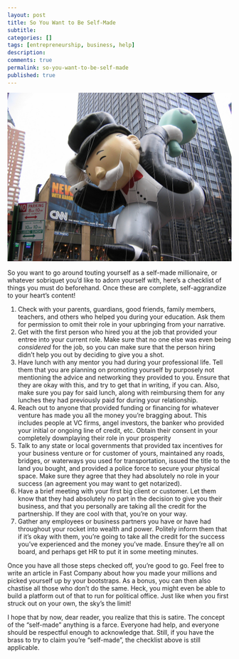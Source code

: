 ```yaml
---
layout: post
title: So You Want to Be Self-Made
subtitle:
categories: []
tags: [entrepreneurship, business, help]
description:
comments: true
permalink: so-you-want-to-be-self-made
published: true
---
```

![moneybags](/graphics/moneybags.jpg)

So you want to go around touting yourself as a self-made millionaire, or whatever sobriquet you’d like to adorn yourself with, here’s a checklist of things you must do beforehand. Once these are complete, self-aggrandize to your heart’s content!
<!--more-->
1. Check with your parents, guardians, good friends, family members, teachers, and others who helped you during your education. Ask them for permission to omit their role in your upbringing from your narrative.
2. Get with the first person who hired you at the job that provided your entree into your current role. Make sure that no one else was even being *considered* for the job, so you can make sure that the person hiring didn’t help you out by deciding to give you a shot.
3. Have lunch with any mentor you had during your professional life. Tell them that you are planning on promoting yourself by purposely not mentioning the advice and networking they provided to you. Ensure that they are okay with this, and try to get that in writing, if you can. Also, make sure you pay for said lunch, along with reimbursing them for any lunches they had previously paid for during your relationship.
4. Reach out to anyone that provided funding or financing for whatever venture has made you all the money you’re bragging about. This includes people at VC firms, angel investors, the banker who provided your initial or ongoing line of credit, etc. Obtain their consent in your completely downplaying their role in your prosperity
5. Talk to any state or local governments that provided tax incentives for your business venture or for customer of yours, maintained any roads, bridges, or waterways you used for transportation, issued the title to the land you bought, and provided a police force to secure your physical space. Make sure they agree that they had absolutely no role in your success (an agreement you may want to get notarized).
6. Have a brief meeting with your first big client or customer. Let them know that they had absolutely no part in the decision to give you their business, and that you personally are taking all the credit for the partnership. If they are cool with that, you’re on your way.
7. Gather any employees or business partners you have or have had throughout your rocket into wealth and power. Politely inform them that if it’s okay with them, you’re going to take all the credit for the success you’ve experienced and the money you’ve made. Ensure they’re all on board, and perhaps get HR to put it in some meeting minutes.

Once you have all those steps checked off, you’re good to go. Feel free to write an article in Fast Company about how you made your millions and picked yourself up by your bootstraps. As a bonus, you can then also chastise all those who don’t do the same. Heck, you might even be able to build a platform out of that to run for political office. Just like when you first struck out on your own, the sky’s the limit!

I hope that by now, dear reader, you realize that this is satire. The concept of the “self-made” anything is a farce. Everyone had help, and everyone should be respectful enough to acknowledge that. Still, if you have the brass to try to claim you’re “self-made”, the checklist above is still applicable.
